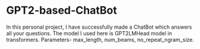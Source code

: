 # GPT2-based-ChatBot
In this personal project, I have successfully made a ChatBot which answers all your questions.
The model I used here is GPT2LMHead model in transformers.
Parameters- max_length, num_beams, no_repeat_ngram_size.
